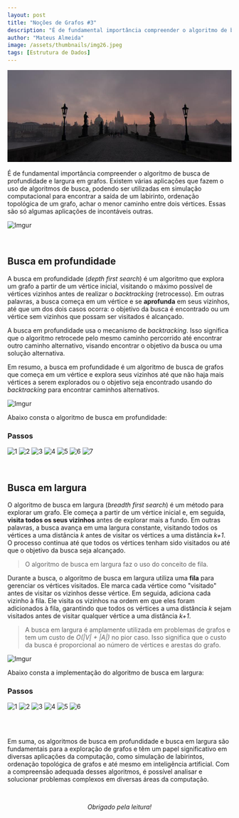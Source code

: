 ```yaml
---
layout: post
title: "Noções de Grafos #3"
description: "É de fundamental importância compreender o algoritmo de busca de profundidade e largura em grafos. Existem várias aplicações que fazem o uso de algoritmos de busca..."
author: "Mateus Almeida"
image: /assets/thumbnails/img26.jpeg
tags: [Estrutura de Dados]
---
```


![Birds](/assets/thumbnails/img26.jpeg)

É de fundamental importância compreender o algoritmo de busca de profundidade e largura em grafos. Existem várias aplicações que fazem o uso de algoritmos de busca, podendo ser utilizadas em simulação computacional para encontrar a saída de um labirinto, ordenação topológica de um grafo, achar o menor caminho entre dois vértices. Essas são só algumas aplicações de incontáveis outras.

![Imgur](https://imgur.com/VHOrYu5.gif)

<br>

## Busca em profundidade

A busca em profundidade (*depth first search*) é um algoritmo que explora um grafo a partir de um vértice inicial, visitando o máximo possível de vértices vizinhos antes de realizar o *backtracking* (retrocesso). Em outras palavras, a busca começa em um vértice e se **aprofunda** em seus vizinhos, até que um dos dois casos ocorra: o objetivo da busca é encontrado ou um vértice sem vizinhos que possam ser visitados é alcançado.

A busca em profundidade usa o mecanismo de *backtracking*. Isso significa que o algoritmo retrocede pelo mesmo caminho percorrido até encontrar outro caminho alternativo, visando encontrar o objetivo da busca ou uma solução alternativa.

Em resumo, a busca em profundidade é um algoritmo de busca de grafos que começa em um vértice e explora seus vizinhos até que não haja mais vértices a serem explorados ou o objetivo seja encontrado usando do *backtracking* para encontrar caminhos alternativos.

![Imgur](https://imgur.com/e9EkwuR.gif)

Abaixo consta o algoritmo de busca em profundidade:

<script src="https://gist.github.com/imsouza/dd7add87f2c263ca67da6c8414418f08.js"></script>

### Passos

![1](https://imgur.com/wSRGPgG.png)
![2](https://imgur.com/KeIyMNV.png)
![3](https://imgur.com/VEpToId.png)
![4](https://imgur.com/PhRQoG6.png)
![5](https://imgur.com/hy9F3wb.png)
![6](https://imgur.com/vMAjam6.png)
![7](https://imgur.com/wcfXU21.png)

<br>

## Busca em largura

O algoritmo de busca em largura (*breadth first search*) é um método para explorar um grafo. Ele começa a partir de um vértice inicial e, em seguida, **visita todos os seus vizinhos** antes de explorar mais a fundo. Em outras palavras, a busca avança em uma largura constante, visitando todos os vértices a uma distância *k* antes de visitar os vértices a uma distância *k+1*. O processo continua até que todos os vértices tenham sido visitados ou até que o objetivo da busca seja alcançado.

> O algoritmo de busca em largura faz o uso do conceito de fila.

Durante a busca, o algoritmo de busca em largura utiliza uma **fila** para gerenciar os vértices visitados. Ele marca cada vértice como "visitado" antes de visitar os vizinhos desse vértice. Em seguida, adiciona cada vizinho à fila. Ele visita os vizinhos na ordem em que eles foram adicionados à fila, garantindo que todos os vértices a uma distância *k* sejam visitados antes de visitar qualquer vértice a uma distância *k+1*.

> A busca em largura é amplamente utilizada em problemas de grafos e tem um custo de *O(|V| + |A|)* no pior caso. Isso significa que o custo da busca é proporcional ao número de vértices e arestas do grafo.

![Imgur](https://imgur.com/Jn3jX45.gif)

Abaixo consta a implementação do algoritmo de busca em largura:

<script src="https://gist.github.com/imsouza/fcd476cf5e4710bb01aafca3fdd7de54.js"></script>

### Passos

![1](https://imgur.com/vxdYSqL.png)
![2](https://imgur.com/yXXdkP2.png)
![3](https://imgur.com/baQHcnf.png)
![4](https://imgur.com/9fnEoLH.png)
![5](https://imgur.com/4lvN9v2.png)
![6](https://imgur.com/myB6uOO.png)

<br>

##

Em suma, os algoritmos de busca em profundidade e busca em largura são fundamentais para a exploração de grafos e têm um papel significativo em diversas aplicações da computação, como simulação de labirintos, ordenação topológica de grafos e até mesmo em inteligência artificial. Com a compreensão adequada desses algoritmos, é possível analisar e solucionar problemas complexos em diversas áreas da computação.

<br><center><i>Obrigado pela leitura!</i></center>